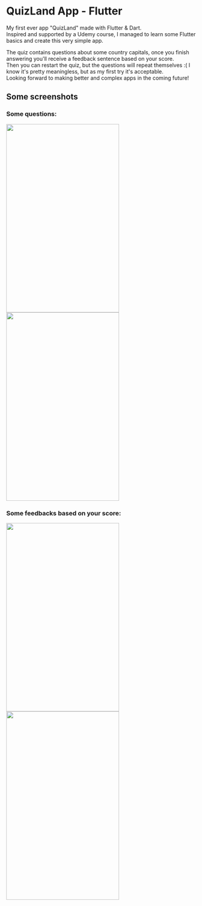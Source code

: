 # QuizLand App - Flutter
My first ever app "QuizLand" made with Flutter &amp; Dart. <br>
Inspired and supported by a Udemy course, I managed to learn some Flutter basics and create this very simple app.

The quiz contains questions about some country capitals, once you finish answering you'll receive a feedback sentence based on your score. <br>
Then you can restart the quiz, but the questions will repeat themselves :( I know it's pretty meaningless, but as my first try it's acceptable. <br>
Looking forward to making better and complex apps in the coming future! 


## Some screenshots

### Some questions:
<img src="https://user-images.githubusercontent.com/76753930/206852555-251fe7f1-158c-4f90-a72d-e3b5b70628a4.jpg" width="300" height="500"> <img src="https://user-images.githubusercontent.com/76753930/206852979-826b0797-cb12-498d-808f-3b3ef5da25c6.jpg" width="300" height="500">

### Some feedbacks based on your score:
<img src="https://user-images.githubusercontent.com/76753930/206853078-40585593-5301-4bcb-81e0-8f7ecc2710cd.jpg" width="300" height="500"> <img src="https://user-images.githubusercontent.com/76753930/206853142-cff2d1aa-a031-43af-863c-0b484d8c6788.jpg" width="300" height="500">






